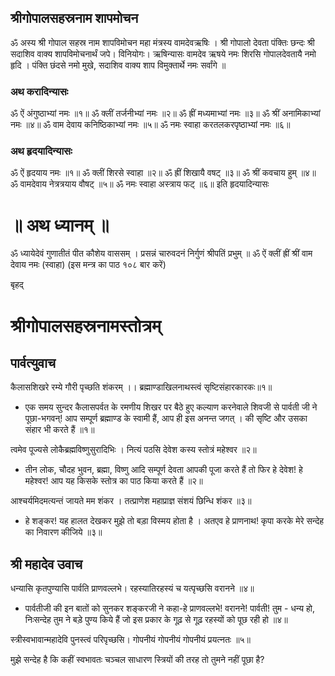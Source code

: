 ## श्रीगोपालसहस्रनाम शापमोचन 
ॐ अस्य श्री गोपाल सहस्र नाम शापविमोचन महा मंत्रस्य वामदेवऋषिः । 
श्री गोपालो देवता पंक्तिः छन्दः श्री सदाशिव वाक्य शापविमोचनार्थं जपे। 
विनियोगः। ऋषिन्यासः वामदेव ऋषये नमः शिरसि गोपालदेवतायै नमो हृदि । 
पंक्ति छंदसे नमो मुखे, सदाशिव वाक्य शाप विमुक्तार्थे नमः सर्वांगे ॥

### अथ करादिन्यासः 
ॐ ऐं अंगुष्ठाभ्यां नमः ॥१॥ 
ॐ क्लीं तर्जनीभ्यां नमः ॥२॥ 
ॐ ह्रीं मध्यमाभ्यां नमः ॥३॥ 
ॐ श्रीं अनामिकाभ्यां नमः ॥४॥ 
ॐ वाम देवाय कनिष्ठिकाभ्यां नमः ॥५॥ 
ॐ नमः स्वाहा करतलकरपृष्ठाभ्यां नमः ॥६॥

### अथ हृदयादिन्यासः 
ॐ ऐं हृदयाय नमः ॥१॥ 
ॐ क्लीं शिरसे स्वाहा ॥२॥ 
ॐ ह्रीं शिखायै वषट् ॥३॥ 
ॐ श्रीं कवचाय हुम् ॥४॥ 
ॐ वामदेवाय नेत्रत्रयाय वौषट् ॥५॥ 
ॐ नमः स्वाहा अस्त्राय फट् ॥६॥
इति हृदयादिन्यासः

# ॥ अथ ध्यानम् ॥
ॐ ध्यायेदेवं गुणातीतं पीत कौशेय वाससम् । 
प्रसन्नं चारुवदनं निर्गुणं श्रीपतिं प्रभुम् ॥ 
ॐ ऐं क्लीं ह्रीं श्रीं वाम देवाय नमः (स्वाहा)
(इस मन्त्र का पाठ १०८ बार करें)

बृहद्
# श्रीगोपालसहस्रनामस्तोत्रम्
## पार्वत्युवाच

कैलासशिखरे रम्ये गौरी पृच्छति शंकरम् ।।
ब्रह्माण्डाखिलनाथस्त्वं सृष्टिसंहारकारकः॥१॥ 

* एक समय सुन्दर कैलासपर्वत के रमणीय शिखर पर बैठे हुए कल्याण करनेवाले शिवजी से पार्वती जी ने पूछा-भगवन्! आप सम्पूर्ण ब्रह्माण्ड के स्वामी हैं, आप ही इस अनन्त जगत् । की सृष्टि और उसका संहार भी करते हैं ॥१॥    

त्वमेव पूज्यसे लोकैब्रह्मविष्णुसुरादिभिः । 
नित्यं पठसि देवेश कस्य स्तोत्रं महेश्वर ॥२॥

* तीन लोक, चौदह भुवन, ब्रह्मा, विष्णु आदि सम्पूर्ण देवता आपकी पूजा करते हैं तो फिर हे देवेश! हे महेश्वर! आप यह किसके स्तोत्र का पाठ किया करते हैं ॥२॥

आश्चर्यमिदमत्यन्तं जायते मम शंकर ।
तत्प्राणेश महाप्राज्ञ संशयं छिन्धि शंकर ॥३॥ 

* हे शङ्कर! यह हालत देखकर मुझे तो बड़ा विस्मय होता है । अतएव हे प्राणनाथ! कृपा करके मेरे सन्देह का निवारण कीजिये ॥३॥

## श्री महादेव उवाच 

धन्यासि कृतपुण्यासि पार्वति प्राणवल्लभे। 
रहस्यातिरहस्यं च यत्पृच्छसि वरानने ॥४॥ 

* पार्वतीजी की इन बातों को सुनकर शङ्करजी ने कहा-हे प्राणवल्लभे! वरानने! पार्वती! तुम - धन्य हो, निःसन्देह तुम ने बड़े पुण्य किये हैं जो इस प्रकार के गूढ़ से गूढ़ रहस्यों को पूछ रही हो ॥४॥ 

स्त्रीस्वभावान्महादेवि पुनस्त्वं परिपृच्छसि।
गोपनीयं गोपनीयं गोपनीयं प्रयत्नतः ॥५॥ 

मुझे सन्देह है कि कहीं स्वभावतः चञ्चल साधारण स्त्रियों की तरह तो तुमने नहीं पूछा है?
